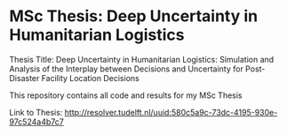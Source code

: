 # MSc Thesis: Deep Uncertainty in Humanitarian Logistics

Thesis Title:
Deep Uncertainty in Humanitarian Logistics: Simulation and Analysis of the Interplay between Decisions and Uncertainty for Post-Disaster Facility Location Decisions

This repository contains all code and results for my MSc Thesis

Link to Thesis:
http://resolver.tudelft.nl/uuid:580c5a9c-73dc-4195-930e-97c524a4b7c7
